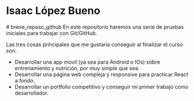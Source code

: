 <h1>Isaac López Bueno</h1>
# breve_repaso_github
En este repositorio haremos una serie de pruebas iniciales para trabajar con Git/GitHub.

Las tres cosas principales que me gustaría conseguir al finalizar el curso son:

- Desarrollar una app movil (ya sea para Android o IOs) sobre entrenamiento y nutrición, por muy simple que sea.
- Desarrollar una página web compleja y responsive para practicar React a fondo.
- Desarrollar un portfolio competitivo y conseguir mi primer trabajo como desarrollador.